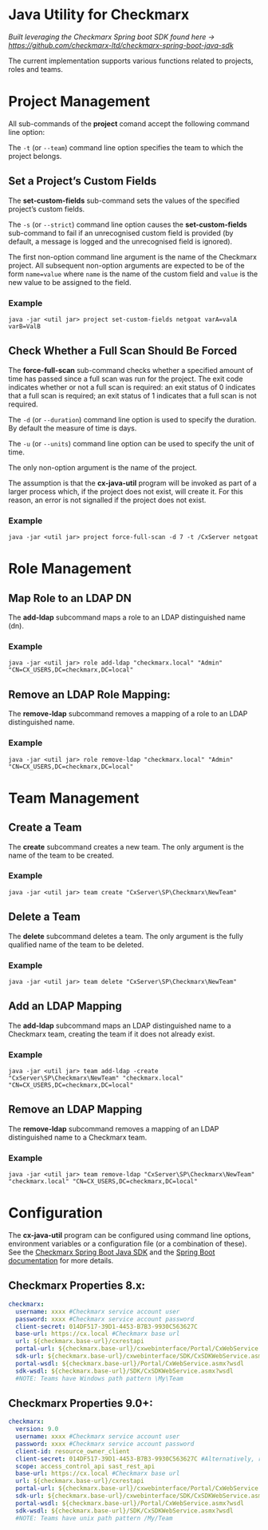 # Java Utility for Checkmarx

_Built leveraging the Checkmarx Spring boot SDK found here ->
https://github.com/checkmarx-ltd/checkmarx-spring-boot-java-sdk_

The current implementation supports various functions related to
projects, roles and teams.

# Project Management

All sub-commands of the **project** comand accept the following
command line option:

The `-t` (or `--team`) command line option specifies the team to which
the project belongs.

## Set a Project’s Custom Fields

The **set-custom-fields** sub-command sets the values of the specified
project’s custom fields.

The `-s` (or `--strict`) command line option causes the
**set-custom-fields** sub-command to fail if an unrecognised custom
field is provided (by default, a message is logged and the
unrecognised field is ignored).

The first non-option command line argument is the name of the
Checkmarx project. All subsequent non-option arguments are expected to
be of the form `name=value` where `name` is the name of the custom
field and `value` is the new value to be assigned to the field.

### Example
```
java -jar <util jar> project set-custom-fields netgoat varA=valA varB=ValB
```

## Check Whether a Full Scan Should Be Forced

The **force-full-scan** sub-command checks whether a specified amount
of time has passed since a full scan was run for the project. The exit
code indicates whether or not a full scan is required: an exit status
of 0 indicates that a full scan is required; an exit status of 1
indicates that a full scan is not required.

The `-d` (or `--duration`) command line option is used to specify the
duration. By default the measure of time is days.

The `-u` (or `--units`) command line option can be used to specify the
unit of time.

The only non-option argument is the name of the project.

The assumption is that the **cx-java-util** program will be invoked as
part of a larger process which, if the project does not exist, will
create it. For this reason, an error is not signalled if the project
does not exist.

### Example
```
java -jar <util jar> project force-full-scan -d 7 -t /CxServer netgoat
```

# Role Management

## Map Role to an LDAP DN

The **add-ldap** subcommand maps a role to an LDAP distinguished name (dn).

### Example
```
java -jar <util jar> role add-ldap "checkmarx.local" "Admin" "CN=CX_USERS,DC=checkmarx,DC=local"
```

## Remove an LDAP Role Mapping:

The **remove-ldap** subcommand removes a mapping of a role to an LDAP distinguished name.

### Example
```
java -jar <util jar> role remove-ldap "checkmarx.local" "Admin" "CN=CX_USERS,DC=checkmarx,DC=local"
```

# Team Management

## Create a Team

The **create** subcommand creates a new team. The only argument is the
name of the team to be created.

### Example
```
java -jar <util jar> team create "CxServer\SP\Checkmarx\NewTeam"
```

## Delete a Team

The **delete** subcommand deletes a team. The only argument is the
fully qualified name of the team to be deleted.

### Example
```
java -jar <util jar> team delete "CxServer\SP\Checkmarx\NewTeam"
```

## Add an LDAP Mapping

The **add-ldap** subcommand maps an LDAP distinguished name to a
Checkmarx team, creating the team if it does not already exist.

### Example
```
java -jar <util jar> team add-ldap -create "CxServer\SP\Checkmarx\NewTeam" "checkmarx.local" "CN=CX_USERS,DC=checkmarx,DC=local"

```

## Remove an LDAP Mapping

The **remove-ldap** subcommand removes a mapping of an LDAP
distinguished name to a Checkmarx team.

### Example
```
java -jar <util jar> team remove-ldap "CxServer\SP\Checkmarx\NewTeam" "checkmarx.local" "CN=CX_USERS,DC=checkmarx,DC=local"
```

# Configuration

The **cx-java-util** program can be configured using command line
options, environment variables or a configuration file (or a
combination of these). See the [Checkmarx Spring Boot Java SDK](https://github.com/checkmarx-ltd/checkmarx-spring-boot-java-sdk)
and the [Spring Boot documentation](https://docs.spring.io/spring-boot/docs/current/reference/html/features.html#features.external-config)
for more details.

## Checkmarx Properties 8.x:

```yaml
checkmarx:
  username: xxxx #Checkmarx service account user
  password: xxxx #Checkmarx service account password
  client-secret: 014DF517-39D1-4453-B7B3-9930C563627C
  base-url: https://cx.local #Checkmarx base url
  url: ${checkmarx.base-url}/cxrestapi
  portal-url: ${checkmarx.base-url}/cxwebinterface/Portal/CxWebService.asmx
  sdk-url: ${checkmarx.base-url}/cxwebinterface/SDK/CxSDKWebService.asmx
  portal-wsdl: ${checkmarx.base-url}/Portal/CxWebService.asmx?wsdl
  sdk-wsdl: ${checkmarx.base-url}/SDK/CxSDKWebService.asmx?wsdl
  #NOTE: Teams have Windows path pattern \My\Team
```

## Checkmarx Properties 9.0+:

```yaml
checkmarx:
  version: 9.0
  username: xxxx #Checkmarx service account user
  password: xxxx #Checkmarx service account password
  client-id: resource_owner_client
  client-secret: 014DF517-39D1-4453-B7B3-9930C563627C #Alternatively, register OIDC client
  scope: access_control_api sast_rest_api
  base-url: https://cx.local #Checkmarx base url
  url: ${checkmarx.base-url}/cxrestapi
  portal-url: ${checkmarx.base-url}/cxwebinterface/Portal/CxWebService.asmx
  sdk-url: ${checkmarx.base-url}/cxwebinterface/SDK/CxSDKWebService.asmx
  portal-wsdl: ${checkmarx.base-url}/Portal/CxWebService.asmx?wsdl
  sdk-wsdl: ${checkmarx.base-url}/SDK/CxSDKWebService.asmx?wsdl
  #NOTE: Teams have unix path pattern /My/Team
```
